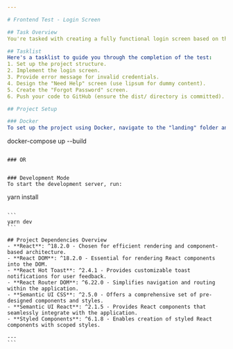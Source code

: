 ```yaml
---

# Frontend Test - Login Screen

## Task Overview
You're tasked with creating a fully functional login screen based on the provided image. Additionally, implement navigation to the "Need Help" screen and the "Forgot Password" screen.

## Tasklist
Here's a tasklist to guide you through the completion of the test:
1. Set up the project structure.
2. Implement the login screen.
3. Provide error message for invalid credentials.
4. Design the "Need Help" screen (use lipsum for dummy content).
5. Create the "Forgot Password" screen.
6. Push your code to GitHub (ensure the dist/ directory is committed).

## Project Setup

### Docker
To set up the project using Docker, navigate to the "landing" folder and run:

```
docker-compose up --build
```

### OR


### Development Mode
To start the development server, run:

```
yarn install
````

```
yarn dev
```

## Project Dependencies Overview
- **React**: ^18.2.0 - Chosen for efficient rendering and component-based architecture.
- **React DOM**: ^18.2.0 - Essential for rendering React components into the DOM.
- **React Hot Toast**: ^2.4.1 - Provides customizable toast notifications for user feedback.
- **React Router DOM**: ^6.22.0 - Simplifies navigation and routing within the application.
- **Semantic UI CSS**: ^2.5.0 - Offers a comprehensive set of pre-designed components and styles.
- **Semantic UI React**: ^2.1.5 - Provides React components that seamlessly integrate with the application.
- **Styled Components**: ^6.1.8 - Enables creation of styled React components with scoped styles.

--- 
```

